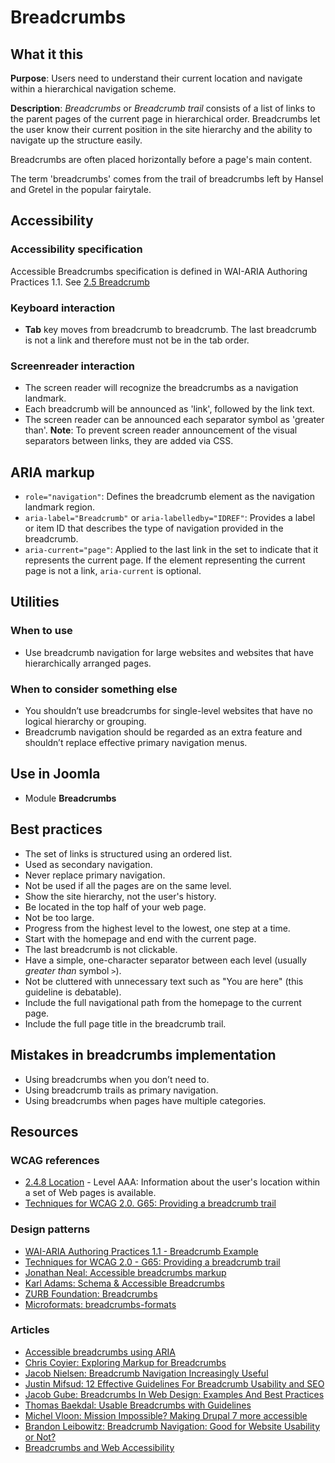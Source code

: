 # Breadcrumbs
## What it this
**Purpose**: Users need to understand their current location and navigate within a hierarchical navigation scheme.

**Description**: _Breadcrumbs_ or _Breadcrumb trail_ consists of a list of links to the parent pages of the current page in hierarchical order.  Breadcrumbs let the user know their current position in the site hierarchy and the ability to navigate up the structure easily.

Breadcrumbs are often placed horizontally before a page's main content.

The term 'breadcrumbs' comes from the trail of breadcrumbs left by Hansel and Gretel in the popular fairytale.

## Accessibility
### Accessibility specification
Accessible Breadcrumbs specification is defined in WAI-ARIA Authoring Practices 1.1. See [2.5 Breadcrumb](https://www.w3.org/TR/wai-aria-practices/#breadcrumb)

### Keyboard interaction
* **Tab** key moves from breadcrumb to breadcrumb. The last breadcrumb is not a link and therefore must not be in the tab order.

### Screenreader interaction
* The screen reader will recognize the breadcrumbs as a navigation landmark.
* Each breadcrumb will be announced as 'link', followed by the link text.
* The screen reader can be announced each separator symbol as 'greater than'. 
  **Note**: To prevent screen reader announcement of the visual separators between links, they are added via CSS.


## ARIA markup
* `role="navigation"`: Defines the breadcrumb element as the navigation landmark region.
* `aria-label="Breadcrumb"` or `aria-labelledby="IDREF"`: Provides a label or item ID that describes the type of navigation provided in the breadcrumb.
* `aria-current="page"`: Applied to the last link in the set to indicate that it represents the current page. If the element representing the current page is not a link, `aria-current` is optional.

## Utilities
### When to use
* Use breadcrumb navigation for large websites and websites that have hierarchically arranged pages. 
### When to consider something else
* You shouldn’t use breadcrumbs for single-level websites that have no logical hierarchy or grouping.
* Breadcrumb navigation should be regarded as an extra feature and shouldn’t replace effective primary navigation menus.


## Use in Joomla
* Module **Breadcrumbs**

## Best practices
* The set of links is structured using an ordered list.
* Used as secondary navigation.
* Never replace primary navigation. 
* Not be used if all the pages are on the same level.
* Show the site hierarchy, not the user's history. 
* Be located in the top half of your web page. 
* Not be too large. 
* Progress from the highest level to the lowest, one step at a time.
* Start with the homepage and end with the current page.
* The last breadcrumb is not clickable. 
* Have a simple, one-character separator between each level (usually _greater than_ symbol `>`).
* Not be cluttered with unnecessary text such as "You are here" (this guideline is debatable).
* Include the full navigational path from the homepage to the current page.
* Include the full page title in the breadcrumb trail. 

## Mistakes in breadcrumbs implementation
* Using breadcrumbs when you don’t need to.
* Using breadcrumb trails as primary navigation.
* Using breadcrumbs when pages have multiple categories.

## Resources
### WCAG references
* [2.4.8 Location](https://www.w3.org/TR/2008/REC-WCAG20-20081211/#navigation-mechanisms-location) - Level AAA: Information about the user's location within a set of Web pages is available.
* [Techniques for WCAG 2.0. G65: Providing a breadcrumb trail](https://www.w3.org/TR/WCAG20-TECHS/G65.html)

### Design patterns
* [WAI-ARIA Authoring Practices 1.1 - Breadcrumb Example](https://www.w3.org/TR/wai-aria-practices/examples/breadcrumb/index.html)
* [Techniques for WCAG 2.0 - G65: Providing a breadcrumb trail](https://www.w3.org/TR/WCAG20-TECHS/G65.html)
* [Jonathan Neal: Accessible breadcrumbs markup](https://codepen.io/jonneal/pen/ianKu)
* [Karl Adams: Schema & Accessible Breadcrumbs](https://codepen.io/Five50/pen/reQREV)
* [ZURB Foundation: Breadcrumbs](http://foundation.zurb.com/sites/docs/v/5.5.3/components/breadcrumbs.html)
* [Microformats: breadcrumbs-formats](http://microformats.org/wiki/breadcrumbs-formats)

### Articles
* [Accessible breadcrumbs using ARIA](https://www.uvd.co.uk/blog/accessible-breadcrumbs-using-aria/)
* [Chris Coyier: Exploring Markup for Breadcrumbs](https://css-tricks.com/markup-for-breadcrumbs/)
* [Jacob Nielsen: Breadcrumb Navigation Increasingly Useful](https://www.nngroup.com/articles/breadcrumb-navigation-useful/)
* [Justin Mifsud: 12 Effective Guidelines For Breadcrumb Usability and SEO](http://usabilitygeek.com/12-effective-guidelines-for-breadcrumb-usability-and-seo/)
* [Jacob Gube: Breadcrumbs In Web Design: Examples And Best Practices](https://www.smashingmagazine.com/2009/03/breadcrumbs-in-web-design-examples-and-best-practices/)
* [Thomas Baekdal: Usable Breadcrumbs with Guidelines](https://www.baekdal.com/insights/breadcrumbguidelines)
* [Michel Vloon: Mission Impossible? Making Drupal 7 more accessible](https://www.nomensa.com/blog/2015/mission-impossible-making-drupal-7-more-accessible)
* [Brandon Leibowitz: Breadcrumb Navigation: Good for Website Usability or Not?](http://blog.usabilla.com/breadcrumb-navigation-good-website-usability-not/)
* [Breadcrumbs and Web Accessibility](http://www.ficksworkshop.com/blog/post/breadcrumbs-and-web-accessibility)


